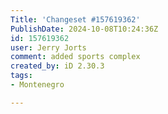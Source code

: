 ```yaml
---
Title: 'Changeset #157619362'
PublishDate: 2024-10-08T10:24:36Z
id: 157619362
user: Jerry Jorts
comment: added sports complex
created_by: iD 2.30.3
tags:
- Montenegro

---
```

